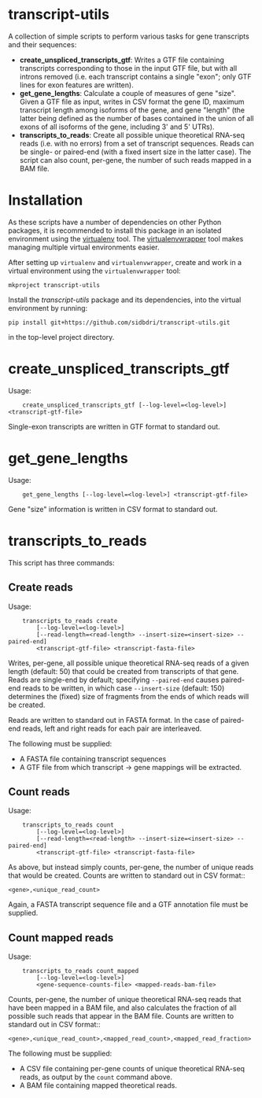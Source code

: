 transcript-utils
================

A collection of simple scripts to perform various tasks for gene transcripts and their sequences:

* **create_unspliced_transcripts_gtf**: Writes a GTF file containing transcripts corresponding to those in the input GTF file, but with all introns removed (i.e. each transcript contains a single "exon"; only GTF lines for exon features are written).
* **get_gene_lengths**: Calculate a couple of measures of gene "size". Given a GTF file as input, writes in CSV format the gene ID, maximum transcript length among isoforms of the gene, and gene "length" (the latter being defined as the number of bases contained in the union of all exons of all isoforms of the gene, including 3' and 5' UTRs).
* **transcripts_to_reads**: Create all possible unique theoretical RNA-seq reads (i.e. with no errors) from a set of transcript sequences. Reads can be single- or paired-end (with a fixed insert size in the latter case). The script can also count, per-gene, the number of such reads mapped in a BAM file.

Installation
============

As these scripts have a number of dependencies on other Python packages, it is recommended to install this package in an isolated environment using the [virtualenv](http://virtualenv.readthedocs.org/en/latest/index.html>) tool. The [virtualenvwrapper](http://virtualenvwrapper.readthedocs.org/en/latest/install.html>) tool makes managing multiple virtual environments easier.

After setting up ``virtualenv`` and ``virtualenvwrapper``, create and work in a virtual environment using the ``virtualenvwrapper`` tool:

```
mkproject transcript-utils
```

Install the *transcript-utils* package and its dependencies, into the virtual environment by running:

```
pip install git+https://github.com/sidbdri/transcript-utils.git
```

in the top-level project directory.

create_unspliced_transcripts_gtf
================================

Usage:

```
    create_unspliced_transcripts_gtf [--log-level=<log-level>] <transcript-gtf-file>
```

Single-exon transcripts are written in GTF format to standard out.


get_gene_lengths
================

Usage:

```
    get_gene_lengths [--log-level=<log-level>] <transcript-gtf-file>
```

Gene "size" information is written in CSV format to standard out.

transcripts_to_reads
====================

This script has three commands:

Create reads
------------

Usage:

```
    transcripts_to_reads create
        [--log-level=<log-level>]
        [--read-length=<read-length> --insert-size=<insert-size> --paired-end]
        <transcript-gtf-file> <transcript-fasta-file>
```

Writes, per-gene, all possible unique theoretical RNA-seq reads of a given length (default: 50) that could be created from transcripts of that gene. Reads are single-end by default; specifying ``--paired-end`` causes paired-end reads to be written, in which case ``--insert-size`` (default: 150) determines the (fixed) size of fragments from the ends of which reads will be created.

Reads are written to standard out in FASTA format. In the case of paired-end reads, left and right reads for each pair are interleaved.

The following must be supplied:

* A FASTA file containing transcript sequences
* A GTF file from which transcript -> gene mappings will be extracted.

Count reads
-----------

Usage:

```
    transcripts_to_reads count
        [--log-level=<log-level>]
        [--read-length=<read-length> --insert-size=<insert-size> --paired-end]
        <transcript-gtf-file> <transcript-fasta-file>
```

As above, but instead simply counts, per-gene, the number of unique reads that would be created. Counts are written to standard out in CSV format::

    <gene>,<unique_read_count>

Again, a FASTA transcript sequence file and a GTF annotation file must be supplied.

Count mapped reads
------------------

Usage:

```
    transcripts_to_reads count_mapped
        [--log-level=<log-level>]
        <gene-sequence-counts-file> <mapped-reads-bam-file>
```

Counts, per-gene, the number of unique theoretical RNA-seq reads that have been mapped in a BAM file, and also calculates the fraction of all possible such reads that appear in the BAM file. Counts are written to standard out in CSV format::

    <gene>,<unique_read_count>,<mapped_read_count>,<mapped_read_fraction>

The following must be supplied:

* A CSV file containing per-gene counts of unique theoretical RNA-seq reads, as output by the ``count`` command above.
* A BAM file containing mapped theoretical reads.
